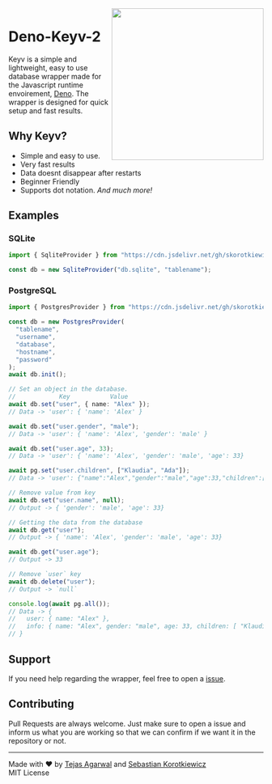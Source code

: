 <img align="right" src="banner.png" height="300" />

# Deno-Keyv-2

Keyv is a simple and lightweight, easy to use database wrapper made for the Javascript runtime envoirement, [Deno](https://deno.land/). The wrapper is designed for quick setup and fast results.

## Why Keyv?

- Simple and easy to use.
- Very fast results
- Data doesnt disappear after restarts
- Beginner Friendly
- Supports dot notation.
  _And much more!_

## Examples

### SQLite

```typescript
import { SqliteProvider } from "https://cdn.jsdelivr.net/gh/skorotkiewicz/deno-keyv-2/mod.ts";

const db = new SqliteProvider("db.sqlite", "tablename");
```

### PostgreSQL

```typescript
import { PostgresProvider } from "https://cdn.jsdelivr.net/gh/skorotkiewicz/deno-keyv-2/mod.ts";

const db = new PostgresProvider(
  "tablename",
  "username",
  "database",
  "hostname",
  "password"
);
await db.init();

// Set an object in the database.
//            Key           Value
await db.set("user", { name: "Alex" });
// Data -> 'user': { 'name': 'Alex' }

await db.set("user.gender", "male");
// Data -> 'user': { 'name': 'Alex', 'gender': 'male' }

await db.set("user.age", 33);
// Data -> 'user': { 'name': 'Alex', 'gender': 'male', 'age': 33}

await pg.set("user.children", ["Klaudia", "Ada"]);
// Data -> 'user': {"name":"Alex","gender":"male","age":33,"children":["Klaudia","Ada"]}

// Remove value from key
await db.set("user.name", null);
// Output -> { 'gender': 'male', 'age': 33}

// Getting the data from the database
await db.get("user");
// Output -> { 'name': 'Alex', 'gender': 'male', 'age': 33}

await db.get("user.age");
// Output -> 33

// Remove `user` key
await db.delete("user");
// Output -> `null`

console.log(await pg.all());
// Data -> {
//   user: { name: "Alex" },
//   info: { name: "Alex", gender: "male", age: 33, children: [ "Klaudia", "Ada" ] }
// }
```

## Support

If you need help regarding the wrapper, feel free to open a [issue](https://github.com/skorotkiewicz/deno-keyv-2/issues).

## Contributing

Pull Requests are always welcome. Just make sure to open a issue and inform us what you are working so that we can confirm if we want it in the repository or not.

<!-- - We use [deno fmt](https://deno.land/manual/tools/formatter) for formatting our files. We recommend you use it too if you wish to contribute.
- Please do not add any more third party modules to the library without confirming with us first. -->

---

Made with ❤ by [Tejas Agarwal](https://github.com/tejasag) and [Sebastian Korotkiewicz](https://github.com/skorotkiewicz)  
MIT License
